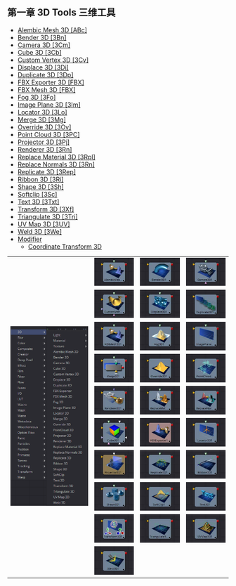 ## 第一章 3D Tools 三维工具

- [Alembic Mesh 3D [ABc]](./Alembic%20Mesh%203D%20[ABc].md) 
- [Bender 3D [3Bn]](./Bender%203D%20[3Bn].md) 
- [Camera 3D [3Cm]](./Camera%203D%20[3Cm].md) 
- [Cube 3D [3Cb]](./Cube%203D%20[3Cb].md) 
- [Custom Vertex 3D [3Cv]](./Custom%20Vertex%203D%20[3Cv].md) 
- [Displace 3D [3Di]](./Displace%203D%20[3Di].md) 
- [Duplicate 3D [3Dp]](./Duplicate%203D%20[3Dp].md) 
- [FBX Exporter 3D [FBX]](./FBX%20Exporter%203D%20[FBX].md) 
- [FBX Mesh 3D [FBX]](./FBX%20Mesh%203D%20[FBX].md) 
- [Fog 3D [3Fo]](./Fog%203D%20[3Fo].md) 
- [Image Plane 3D [3Im]](./Image%20Plane%203D%20[3Im].md) 
- [Locator 3D [3Lo]](./Locator%203D%20[3Lo].md) 
- [Merge 3D [3Mg]](./Merge%203D%20[3Mg].md) 
- [Override 3D [3Ov]](./Override%203D%20[3Ov].md) 
- [Point Cloud 3D [3PC]](./Point%20Cloud%203D%20[3PC].md) 
- [Projector 3D [3Pj]](./Projector%203D%20[3Pj].md) 
- [Renderer 3D [3Rn]](./Renderer%203D%20[3Rn].md) 
- [Replace Material 3D [3Rpl]](./Replace%20Material%203D%20[3Rpl].md) 
- [Replace Normals 3D [3Rn]](./Replace%20Normals%203D%20[3Rn].md) 
- [Replicate 3D [3Rep]](./Replicate%203D%20[3Rep].md) 
- [Ribbon 3D [3Ri]](./Ribbon%203D%20[3Ri].md) 
- [Shape 3D [3Sh]](./Shape%203D%20[3Sh].md) 
- [Softclip [3Sc]](./Softclip%20[3Sc].md) 
- [Text 3D [3Txt]](./Text%203D%20[3Txt].md) 
- [Transform 3D [3Xf]](./Transform%203D%20[3Xf].md) 
- [Triangulate 3D [3Tri]](./Triangulate%203D%20[3Tri].md) 
- [UV Map 3D [3UV]](./UV%20Map%203D%20[3UV].md) 
- [Weld 3D [3We]](./Weld%203D%20[3We].md) 
- [Modifier](./Modifier.md) 
  - [Coordinate Transform 3D](./Modifier.md#Coordinate-Transform-3D)

<table id="img">
  <tr>
    <td rowspan="10"><img src="images/3D_index.png" alt="3D_index"></td>
    <td><img src="images/index_AlembicMesh3D.jpg" alt="index_AlembicMesh3D"></td>
    <td><img src="images/index_Bender3D.jpg" alt="index_Bender3D"></td>
    <td><img src="images/index_Camera3D.jpg" alt="index_Camera3D"></td>
  </tr>
  <tr>
    <td><img src="images/index_CustomVertex3D.jpg" alt="index_CustomVertex3D"></td>
    <td><img src="images/index_Displace3D.jpg" alt="index_Displace3D"></td>
    <td><img src="images/index_Duplicate3D.jpg" alt="index_Duplicate3D"></td>
  </tr>
  <tr>
    <td><img src="images/index_FBXMesh3D.jpg" alt="index_FBXMesh3D"></td>
    <td><img src="images/index_Fog3D.jpg" alt="index_Fog3D"></td>
    <td><img src="images/index_ImagePlane3D.jpg" alt="index_ImagePlane3D"></td>
  </tr>
  <tr>
    <td><img src="images/index_Merge3D.jpg" alt="index_Merge3D"></td>
    <td><img src="images/index_Override3D.jpg" alt="index_Override3D"></td>
    <td><img src="images/index_PointCloud3D.jpg" alt="index_PointCloud3D"></td>
  </tr>
  <tr>
    <td><img src="images/index_Renderer3D.jpg" alt="index_Renderer3D"></td>
    <td><img src="images/index_ReplaceMaterial3D.jpg" alt="index_ReplaceMaterial3D"></td>
    <td><img src="images/index_ReplaceNormals3D.jpg" alt="index_ReplaceNormals3D"></td>
  </tr>
  <tr>
    <td><img src="images/index_Cube3D.jpg" alt="index_Cube3D"></td>
    <td><img src="images/index_FBXExporter3D.jpg" alt="index_FBXExporter3D"></td>
    <td><img src="images/index_Locator3D.jpg" alt="index_Locator3D"></td>
  </tr>
  <tr>
    <td><img src="images/index_Projector3D.jpg" alt="index_Projector3D"></td>
    <td><img src="images/index_Replicate3D.jpg" alt="index_Replicate3D"></td>
    <td><img src="images/index_Ribbon3D.jpg" alt="index_Ribbon3D"></td>
  </tr>
  <tr>
    <td><img src="images/index_Shape3D.jpg" alt="index_Shape3D"></td>
    <td><img src="images/index_Softclip.jpg" alt="index_Softclip"></td>
    <td><img src="images/index_Text3D.jpg" alt="index_Text3D"></td>
  </tr>
  <tr>
    <td><img src="images/index_Transform3D.jpg" alt="index_Transform3D"></td>
    <td><img src="images/index_Triangulate3D.jpg" alt="index_Triangulate3D"></td>
    <td><img src="images/index_UVMap3D.jpg" alt="index_UVMap3D"></td>
  </tr>
  <tr>
    <td><img src="images/index_Weld3D.jpg" alt="index_Weld3D"></td>
  </tr>
</table>